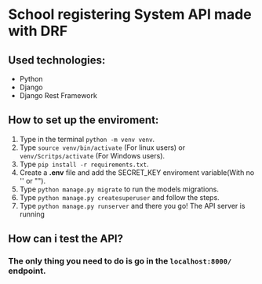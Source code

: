 # School registering System API made with DRF

## Used technologies:

* Python
* Django
* Django Rest Framework

## How to set up the enviroment:


1. Type in the terminal `python -m venv venv`.
2. Type `source venv/bin/activate` (For linux users) or `venv/Scritps/activate` (For Windows users).
3. Type `pip install -r requirements.txt`.
4. Create a **.env** file and add the SECRET_KEY enviroment variable(With no '' or "").
5. Type `python manage.py migrate` to run the models migrations.
6. Type `python manage.py createsuperuser` and follow the steps.
7. Type `python manage.py runserver` and there you go! The API server is running

## How can i test the API?

### The only thing you need to do is go in the `localhost:8000/` endpoint.